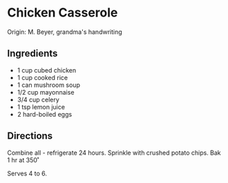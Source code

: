 # Chicken Casserole

Origin: M. Beyer, grandma's handwriting

## Ingredients

- 1 cup cubed chicken
- 1 cup cooked rice
- 1 can mushroom soup
- 1/2 cup mayonnaise
- 3/4 cup celery
- 1 tsp lemon juice
- 2 hard-boiled eggs

## Directions

Combine all - refrigerate 24 hours. Sprinkle with crushed potato chips. Bak 1 hr at 350˚

Serves 4 to 6.